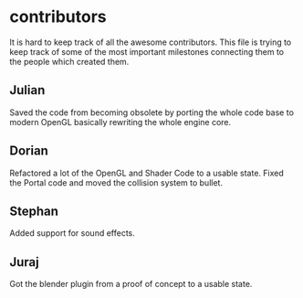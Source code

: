 # contributors
It is hard to keep track of all the awesome contributors. This file is trying to keep track of some of the most important milestones connecting them to the people which created them.

## Julian
Saved the code from becoming obsolete by porting the whole code base to modern OpenGL basically rewriting the whole engine core.
## Dorian
Refactored a lot of the OpenGL and Shader Code to a usable state. Fixed the Portal code and moved the collision system to bullet.
## Stephan
Added support for sound effects.
## Juraj 
Got the blender plugin from a proof of concept to a usable state.
